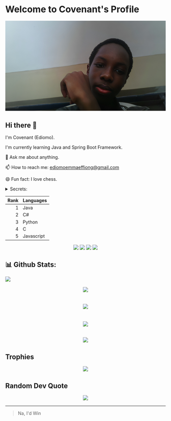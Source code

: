 # Welcome to Covenant's Profile

<picture>
 <source media="(prefers-color-scheme: dark)" srcset="https://raw.githubusercontent.com/ediomoeffiong/ediomoeffiong/main/E.jpg">
 <source media="(prefers-color-scheme: light)" srcset="https://raw.githubusercontent.com/ediomoeffiong/ediomoeffiong/main/E.jpg">
 <img alt="A picture of Ediomo Effiong (Covenant)" src="https://raw.githubusercontent.com/ediomoeffiong/ediomoeffiong/main/E.jpg">
</picture>

## Hi there 👋

I'm Covenant (Ediomo).

I'm currently learning Java and Spring Boot Framework.

💬 Ask me about anything.

📫 How to reach me: ediomoemmaeffiong@gmail.com

😄 Fun fact: I love chess.

<details>
<summary>Secrets: </summary>
Nothing to see here 😅
</details>

<!-- <details open>Nothing</details> -->

| Rank | Languages                        |
|-----:|----------------------------------|
|     1| Java                             |
|     2| C#                               |
|     3| Python                           |
|     4| C                                |
|     5| Javascript                       |

<div align="center" dir="auto">
  <a href="https://www.linkedin.com/in/ediomo-effiong/" rel="nofollow"><img src="https://img.shields.io/badge/LinkedIn-0077B5?style=for-the-badge&amp;logo=linkedin&amp;logoColor=white"></a>
  <a href="https://twitter.com/fromdfuture" rel="nofollow"><img src="https://img.shields.io/badge/Twitter-1DA1F2?style=for-the-badge&amp;logo=twitter&amp;logoColor=white"></a>
  <a href="https://github.com/ediomoeffiong"><img src="https://img.shields.io/badge/GitHub-100000?style=for-the-badge&amp;logo=github&amp;logoColor=white"></a>
  <a href="https://www.instagram.com/gmcovenant" rel="nofollow"><img src="https://img.shields.io/badge/Instagram-E4405F?style=for-the-badge&amp;logo=instagram&amp;logoColor=white"></a>
</div>

<!--
> [!NOTE]
> Useful information that users should know, even when skimming content.

> [!TIP]
> Helpful advice for doing things better or more easily.

> [!IMPORTANT]
> Key information users need to know to achieve their goal.
  
> [!WARNING]
> Urgent info that needs immediate user attention to avoid problems.

> [!CAUTION]
> Advises about risks or negative outcomes of certain actions.
> -->

## 📊 Github Stats:
<a target="_blank" rel="noopener noreferrer" href="https://github.com/PeaceOloruntoba/PeaceOloruntoba/blob/main/assets/light.gif" data-target="animated-image.originalLink"><img src="https://github.com/PeaceOloruntoba/PeaceOloruntoba/raw/main/assets/light.gif" style="max-width: 100%; display: inline-block;" data-target="animated-image.originalImage"></a>

<!-- Productivity Stats -->
<div align="center">
<img src="https://github-profile-summary-cards.vercel.app/api/cards/profile-details?username=ediomoeffiong&amp;theme=monokai" />
</div>

</br>
</br>

<!--            Github Stats               -->
<div align="center">
<picture>
  <source
    srcset="https://github-readme-stats.vercel.app/api?username=ediomoeffiong&show_icons=true&theme=dark&show=reviews,discussions_started,discussions_answered,prs_merged,prs_merged_percentage"
    media="(prefers-color-scheme: dark)"
  />
  <source
    srcset="https://github-readme-stats.vercel.app/api?username=ediomoeffiong&show_icons=true&show=reviews,discussions_started,discussions_answered,prs_merged,prs_merged_percentage"
    media="(prefers-color-scheme: light), (prefers-color-scheme: no-preference)"
  />
  <img src="https://github-readme-stats.vercel.app/api?username=ediomoeffiong&show_icons=true&show=reviews,discussions_started,discussions_answered,prs_merged,prs_merged_percentage" />
</picture>
</div>


</br>
</br>

<!--Most used languages-->
<div align="center">
<img align="center" src="https://github-readme-streak-stats.herokuapp.com/?user=ediomoeffiong&amp;theme=monokai&amp;hide_border=false">
</div>

</br>
</br>

<!--Top Language Stats-->
<div align="center">
<picture>
  <source
    srcset="https://github-readme-stats.vercel.app/api/top-langs/?username=ediomoeffiong&layout=donut&langs_count=5&show_icons=true&theme=dark"
    media="(prefers-color-scheme: dark)"
  />
  <source
    srcset="https://github-readme-stats.vercel.app/api/top-langs/?username=ediomoeffiong&layout=donut&langs_count=5&show_icons=true"
    media="(prefers-color-scheme: light), (prefers-color-scheme: no-preference)"
  />
  <img src="https://github-readme-stats.vercel.app/api/top-langs/?username=ediomoeffiong&layout=donut&langs_count=5&show_icons=true"/>
</picture>
</div>

## Trophies
<!-- Trophies -->
<div align="center">
<img src="https://github-profile-trophy.vercel.app/?username=ediomoeffiong&amp;theme=discord&amp;no-frame=false&amp;no-bg=false&amp;margin-w=4" />
</div>

## Random Dev Quote
<div align="center">
<img src="https://quotes-github-readme.vercel.app/api?type=horizontal&amp;theme=radical" />
</div>

---

> Na, I'd Win
